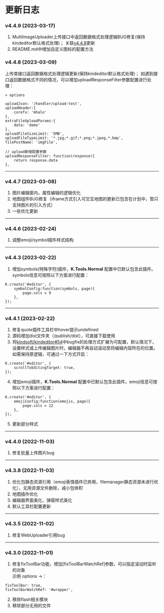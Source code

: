 
# 更新日志
### v4.4.9 (2023-03-17)  
1. MultiImageUploader上传接口中返回数据格式处理逻辑BUG修复(保持kindeditor默认格式处理)；
关联[v4.4.8](https://github.com/mHalo/mhalo.kindeditor/blob/main/UPDATE.md#v448-2023-03-09)更新
2. README.md中增加自定义图标的配置方法

### v4.4.8 (2023-03-09)  
上传类接口返回数据格式处理逻辑更新(保持kindeditor默认格式处理)； 
如遇到接口返回数据格式不同的情况，可以增加uploadResponseFilter参数配置进行处理：
```
> options 

uploadJson: '/handler/upload-test',
uploadHeader:{
    corefx: 'mhalo'
},
extraFileUploadParams:{
    data: 'demo'
},
uploadFileSizeLimit: '5MB',
uploadFileTypeLimit: '*.jpg;*.gif;*.png;*.jpeg,*.bmp',
filePostName: 'imgFile',

// upload新增配置参数
uploadResponseFilter: function(response){
    return response.data
},
```

---
### v4.4.7 (2023-03-08)  
1. 图片编辑窗内，属性编辑的逻辑优化 
2. 地图组件BUG修复（iframe方式引入可交互地图的更新已包含在计划中，暂只支持图片的引入方式） 
3. 一些优化更新 

---
### v4.4.6 (2023-02-24)
1. 调整emoji/symbol插件样式结构

---
### v4.4.3 (2023-02-22)  
1. 增加symbols(特殊字符)插件，**K.Tools.Normal** 配置中已默认包含此插件。symbols信息可按照以下方案进行配置：
```
K.create('#editor', {
    symbolConfig:function(symbols, page){
        page.cols = 9
    },
});
```

---
### v4.4.1 (2023-02-22)  
1. 修复quote插件工具栏中hover提示undefined
2. 源码增加dist文件夹（/publish/dist），可直接下载使用
3. 将[kindsoft/kindeditor#54](https://github.com/kindsoft/kindeditor/issues/54)中bugfix的处理方式扩展为可配置，默认情况下，设置样式或上传编辑图片时，编辑器不再自动滚动至将编辑内容所在的位置。如需保持原逻辑，可通过一下方式开启：
```
K.create('#editor', {
    scrollToEditingTarget: true,
});
```
4. 增加emoji插件，**K.Tools.Normal** 配置中已默认包含此插件。emoji信息可按照以下方案进行配置：
```
K.create('#editor', {
    emojiConfig:function(emojis, page){
        page.cols = 12
    },
});
```
5. 更新部分样式

---
### v4.4.0 (2022-11-03)  
1. 修复批量上传图片bug

---
### v4.3.8 (2022-11-03)  
1. 优化包静态资源引用（emoji表情插件已弃用，filemanager静态资源未进行优化），无用资源文件删除，减小包体积
2. 地图插件优化
3. 编辑器界面美化、弹窗样式美化
4. 默认工具栏配置更新

---
### v4.3.5 (2022-11-02)  
1. 修复WebUploader引用bug

---
### v4.3.0 (2022-11-01)  
1. 修复fixToolBar功能，增加[fixToolBarWatchRef]参数，可以指定滚动时监听的对象  
示例 options ->：
```
fixToolBar: true,
fixToolBarWatchRef: '#wrapper',
```

2. 移除flash相关模块
3. 移除部分无用的文件
